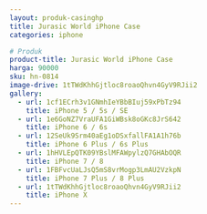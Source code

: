 ```yaml
---
layout: produk-casinghp
title: Jurasic World iPhone Case
categories: iphone

# Produk
product-title: Jurasic World iPhone Case
harga: 90000
sku: hn-0814
image-drive: 1tTWdKhhGjtloc8roaoQhvn4GyV9RJii2
gallery:
  - url: 1cf1ECrh3v1GNmhIeYBbBIuj59xPbTz94
    title: iPhone 5 / 5s / SE
  - url: 1e6GoNZ7VraUFA1GiWBsk8oGKc8JrS642
    title: iPhone 6 / 6s
  - url: 12SeUk9Srm40aEg1oDSxfallFA1A1h76b
    title: iPhone 6 Plus / 6s Plus
  - url: 1hHVLEpQTK09YBslMFAWpylzQ7GHAbOQR
    title: iPhone 7 / 8
  - url: 1FBFvcUaLJsQ5mS8vrMogp3LmAU2VzkpN
    title: iPhone 7 Plus / 8 Plus
  - url: 1tTWdKhhGjtloc8roaoQhvn4GyV9RJii2
    title: iPhone X
---
```

